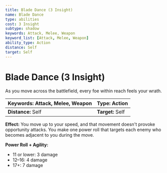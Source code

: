 ```yaml
---
title: Blade Dance (3 Insight)
name: Blade Dance
type: abilities
cost: 3 Insight
subtype: shadow
keywords: Attack, Melee, Weapon
keyword_list: [Attack, Melee, Weapon]
ability_type: Action
distance: Self
target: Self
---
```


# Blade Dance (3 Insight)

As you move across the battlefield, every foe within reach feels your wrath.

| **Keywords:** Attack, Melee, Weapon | **Type:** Action |
| :---------------------------------- | :--------------- |
| **Distance:** Self                  | **Target:** Self |

**Effect:** You move up to your speed, and that movement doesn't provoke opportunity attacks. You make one power roll that targets each enemy who becomes adjacent to you during the move.

**Power Roll + Agility:**

- 11 or lower: 3 damage
- 12–16: 4 damage
- 17+: 7 damage
